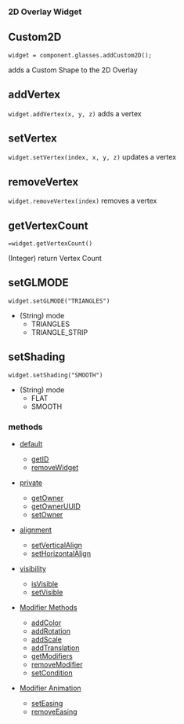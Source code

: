 ### 2D Overlay Widget
## Custom2D
`widget = component.glasses.addCustom2D();`

adds a Custom Shape to the 2D Overlay

## addVertex
`widget.addVertex(x, y, z)`
adds a vertex

## setVertex
`widget.setVertex(index, x, y, z)`
updates a vertex

## removeVertex
`widget.removeVertex(index)`
removes a vertex

## getVertexCount
`=widget.getVertexCount()`

(Integer) return Vertex Count

## setGLMODE
`widget.setGLMODE("TRIANGLES")`
* (String) mode
  * TRIANGLES
  * TRIANGLE_STRIP

## setShading
`widget.setShading("SMOOTH")`
* (String) mode
  * FLAT
  * SMOOTH


### methods
* [default](Widget_Methods_default)
  * [getID](Widget_Methods_default#getID)
  * [removeWidget](Widget_Methods_default#removeWidget)
* [private](Widget_Methods_private)
  * [getOwner](Widget_Methods_private#getOwner)
  * [getOwnerUUID](Widget_Methods_private#getOwnerUUID)
  * [setOwner](Widget_Methods_private#setOwner)
* [alignment](Widget_Methods_alignments)
  * [setVerticalAlign](Widget_Methods_alignments#setVerticalAlign)
  * [setHorizontalAlign](Widget_Methods_alignments#setHorizontalAlign)
* [visibility](Widget_Methods_visibility)
  * [isVisible](Widget_Methods_visibility#isVisible)
  * [setVisible](Widget_Methods_visibility#setVisible)
  
* [Modifier Methods](WidgetModifiers)
  * [addColor](WidgetModifiers#addColor)
  * [addRotation](WidgetModifiers#addRotation)
  * [addScale](WidgetModifiers#addScale)
  * [addTranslation](WidgetModifiers#addTranslation)
  * [getModifiers](WidgetModifierMethods#getModifiers)
  * [removeModifier](WidgetModifierMethods#removeModifier)
  * [setCondition](WidgetModifierConditions)
* [Modifier Animation](WidgetModifiers#animation)
  * [setEasing](WidgetModifiers#seteasing)
  * [removeEasing](WidgetModifiers#removeeasing)